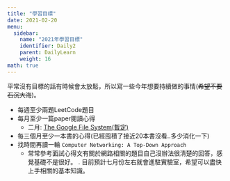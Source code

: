 ```yaml
---
title: "學習目標" 
date: 2021-02-20
menu:
  sidebar:
    name: "2021年學習目標"
    identifier: Daily2
    parent: DailyLearn
    weight: 16
math: true
---
```


平常沒有目標的話有時候會太放鬆，所以寫一些今年想要持續做的事情(~~希望不要石沉大海~~)。

- 每週至少兩題LeetCode題目
- 每月至少一篇paper閱讀心得
  - 二月: [The Google File System(暫定)]()
- 每三個月至少一本書的心得(已經囤積了接近20本書沒看..多少消化一下)  
- 找時間再讀一輪 ```Computer Networking: A Top-Down Approach```
  - 常常參考面試心得文有關於網路相關的題目自己沒辦法很清楚的回答，感覺基礎不是很好。
.
目前預計七月份左右就會進駐實驗室，希望可以盡快上手相關的基本知識。
